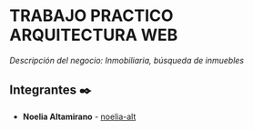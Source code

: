 # TRABAJO PRACTICO ARQUITECTURA WEB

_Descripción del negocio: Inmobiliaria, búsqueda de inmuebles_


## Integrantes ✒️

* **Noelia Altamirano** -  [noelia-alt](https://github.com/noelia-alt)

